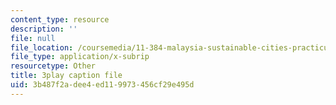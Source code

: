 ```yaml
---
content_type: resource
description: ''
file: null
file_location: /coursemedia/11-384-malaysia-sustainable-cities-practicum-spring-2018/3b487f2adee4ed119973456cf29e495d_JlKqhxwezkg.srt
file_type: application/x-subrip
resourcetype: Other
title: 3play caption file
uid: 3b487f2a-dee4-ed11-9973-456cf29e495d
---
```

